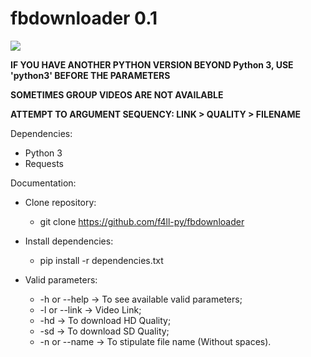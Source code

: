 # fbdownloader 0.1

<img src="https://i.imgur.com/iVAW50O.gif">

**IF YOU HAVE ANOTHER PYTHON VERSION BEYOND Python 3, USE 'python3' BEFORE THE PARAMETERS**

**SOMETIMES GROUP VIDEOS ARE NOT AVAILABLE**

**ATTEMPT TO ARGUMENT SEQUENCY: LINK > QUALITY > FILENAME**

Dependencies:
  - Python 3
  - Requests
  
Documentation:
  - Clone repository:
    - git clone https://github.com/f4ll-py/fbdownloader

  - Install dependencies:
    - pip install -r dependencies.txt
    
  - Valid parameters:
    - -h or --help -> To see available valid parameters;
    - -l or --link -> Video Link;
    - -hd -> To download HD Quality;
    - -sd -> To download SD Quality;
    - -n or --name -> To stipulate file name (Without spaces).
